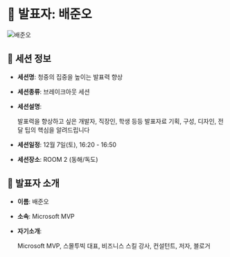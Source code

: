 # 🎤 발표자: 배준오

<div class="container">
    <div class="row justify-content-center">
        <div class="col-md-4 profile mb-4 text-center">
            <img src="/images/speakers/junobea.jpg" alt="배준오" class="img-fluid" />
        </div>
    </div>
</div>

## 🔎 세션 정보

- **세션명**: 청중의 집중을 높이는 발표력 향상
- **세션종류**: 브레이크아웃 세션
- **세션설명**:

  발표력을 향상하고 싶은 개발자, 직장인, 학생 등등 발표자료 기획, 구성, 디자인, 전달 팁의 핵심을 알려드립니다

- **세션일정**: 12월 7일(토), 16:20 - 16:50
- **세션장소**: ROOM 2 (동해/독도)

## 📜 발표자 소개

- **이름**: 배준오
- **소속**: Microsoft MVP
- **자기소개**:

  Microsoft MVP, 스몰투빅 대표, 비즈니스 스킬 강사, 컨설턴트, 저자, 블로거